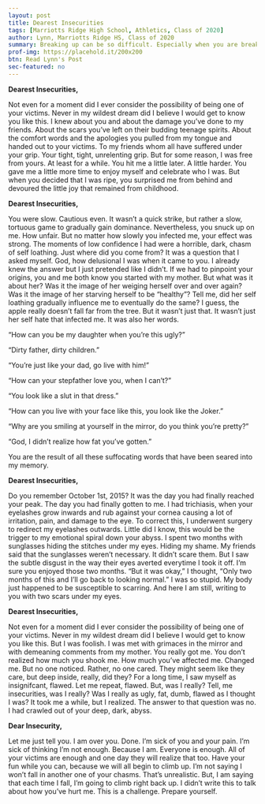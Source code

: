 ```yaml
---
layout: post
title: Dearest Insecurities
tags: [Marriotts Ridge High School, Athletics, Class of 2020]  
author: Lynn, Marriotts Ridge HS, Class of 2020
summary: Breaking up can be so difficult. Especially when you are breaking up with an internal force that can easily overcome all that you are.
prof-img: https://placehold.it/200x200
btn: Read Lynn's Post
sec-featured: no
---
```


**Dearest Insecurities,**

Not even for a moment did I ever consider the possibility of being one of your victims. Never in my wildest dream did I believe I would get to know you like this. I knew about you and about the damage you’ve done to my friends. About the scars you’ve left on their budding teenage spirits. About the comfort words and the apologies you pulled from my tongue and handed out to your victims. To my friends whom all have suffered under your grip. Your tight, tight, unrelenting grip. But for some reason, I was free from yours. At least for a while. You hit me a little later. A little harder. You gave me a little more time to enjoy myself and celebrate who I was. But when you decided that I was ripe, you surprised me from behind and devoured the little joy that remained from childhood. 

**Dearest Insecurities,**

You were slow. Cautious even. It wasn’t a quick strike, but rather a slow, tortuous game to gradually gain dominance. Nevertheless, you snuck up on me. How unfair. But no matter how slowly you infected me, your effect was strong. The moments of low confidence I had were a horrible, dark, chasm of self loathing. Just where did you come from? It was a question that I asked myself. God, how delusional I was when it came to you. I already knew the answer but I just pretended like I didn’t. If we had to pinpoint your origins, you and me both know you started with my mother. But what was it about her? Was it the image of her weiging herself over and over again? Was it the image of her starving herself to be “healthy”? Tell me, did her self loathing gradually influence me to eventually do the same? I guess, the apple really doesn’t fall far from the tree. But it wasn’t just that. It wasn’t just her self hate that infected me. It was also her words. 

<section class="callout-lines">
<p>“How can you be my daughter when you’re this ugly?”</p>
<p>“Dirty father, dirty children.”</p>
<p>“You’re just like your dad, go live with him!”</p>
<p>“How can your stepfather love you, when I can’t?”</p>
<p>“You look like a slut in that dress.”</p>
<p>“How can you live with your face like this, you look like the Joker.”</p>
<p>“Why are you smiling at yourself in the mirror, do you think you’re pretty?”</p>
<p>“God, I didn’t realize how fat you’ve gotten.” </p>
</section>

You are the result of all these suffocating words that have been seared into my memory. 

**Dearest Insecurities,**

Do you remember October 1st, 2015? It was the day you had finally reached your peak. The day you had finally gotten to me. I had trichiasis, when your eyelashes grow inwards and rub against your cornea causing a lot of irritation, pain, and damage to the eye. To correct this, I underwent surgery to redirect my eyelashes outwards. Little did I know, this would be the trigger to my emotional spiral down your abyss. I spent two months with sunglasses hiding the stitches under my eyes. Hiding my shame. My friends said that the sunglasses weren’t necessary. It didn’t scare them. But I saw the subtle disgust in the way their eyes averted everytime I took it off. I’m sure you enjoyed those two months. “But it was okay,” I thought, “Only two months of this and I’ll go back to looking normal.” I was so stupid. My body just happened to be susceptible to scarring. And here I am still, writing to you with two scars under my eyes. 

**Dearest Insecurities,**

Not even for a moment did I ever consider the possibility of being one of your victims. Never in my wildest dream did I believe I would get to know you like this. But I was foolish. I was met with grimaces in the mirror and with demeaning comments from my mother. You really got me. You don’t realized how much you shook me. How much you’ve affected me. Changed me. But no one noticed. Rather, no one cared. They might seem like they care, but deep inside, really, did they? For a long time, I saw myself as insignifcant, flawed. Let me repeat, flawed. But, was I really? Tell, me insecurities, was I really? Was I really as ugly, fat, dumb, flawed as I thought I was? It took me a while, but I realized. The answer to that question was no. I had crawled out of your deep, dark, abyss.

**Dear Insecurity,**

Let me just tell you. I am over you. Done. I’m sick of you and your pain. I’m sick of thinking I’m not enough. Because I am. Everyone is enough. All of your victims are enough and one day they will realize that too. Have your fun while you can, because we will all begin to climb up. I’m not saying I won’t fall in another one of your chasms. That’s unrealistic. But, I am saying that each time I fall, I’m going to climb right back up. I didn’t write this to talk about how you’ve hurt me. This is a challenge. Prepare yourself.
